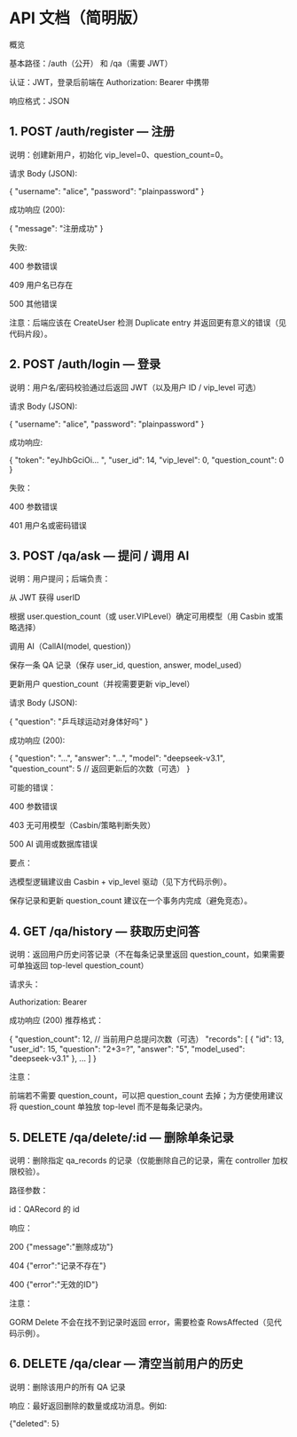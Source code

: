 # API 文档（简明版）
概览

基本路径：/auth（公开） 和 /qa（需要 JWT）

认证：JWT，登录后前端在 Authorization: Bearer <token> 中携带

响应格式：JSON

## 1. POST /auth/register — 注册

说明：创建新用户，初始化 vip_level=0、question_count=0。

请求 Body (JSON):

{
  "username": "alice",
  "password": "plainpassword"
}


成功响应 (200):

{ "message": "注册成功" }


失败:

400 参数错误

409 用户名已存在

500 其他错误

注意：后端应该在 CreateUser 检测 Duplicate entry 并返回更有意义的错误（见代码片段）。

## 2. POST /auth/login — 登录

说明：用户名/密码校验通过后返回 JWT（以及用户 ID / vip_level 可选）

请求 Body (JSON):

{
  "username": "alice",
  "password": "plainpassword"
}


成功响应:

{
  "token": "eyJhbGciOi... ",
  "user_id": 14,
  "vip_level": 0,
  "question_count": 0
}


失败：

400 参数错误

401 用户名或密码错误

## 3. POST /qa/ask — 提问 / 调用 AI

说明：用户提问；后端负责：

从 JWT 获得 userID

根据 user.question_count（或 user.VIPLevel）确定可用模型（用 Casbin 或策略选择）

调用 AI（CallAI(model, question)）

保存一条 QA 记录（保存 user_id, question, answer, model_used）

更新用户 question_count（并视需要更新 vip_level）

请求 Body (JSON):

{
  "question": "乒乓球运动对身体好吗"
}


成功响应 (200):

{
  "question": "...",
  "answer": "...",
  "model": "deepseek-v3.1",
  "question_count": 5   // 返回更新后的次数（可选）
}


可能的错误：

400 参数错误

403 无可用模型（Casbin/策略判断失败）

500 AI 调用或数据库错误

要点：

选模型逻辑建议由 Casbin + vip_level 驱动（见下方代码示例）。

保存记录和更新 question_count 建议在一个事务内完成（避免竞态）。

## 4. GET /qa/history — 获取历史问答

说明：返回用户历史问答记录（不在每条记录里返回 question_count，如果需要可单独返回 top-level question_count）

请求头：

Authorization: Bearer <token>


成功响应 (200) 推荐格式：

{
  "question_count": 12,       // 当前用户总提问次数（可选）
  "records": [
    {
      "id": 13,
      "user_id": 15,
      "question": "2+3=?",
      "answer": "5",
      "model_used": "deepseek-v3.1"
    },
    ...
  ]
}


注意：

前端若不需要 question_count，可以把 question_count 去掉；为方便使用建议将 question_count 单独放 top-level 而不是每条记录内。

## 5. DELETE /qa/delete/:id — 删除单条记录

说明：删除指定 qa_records 的记录（仅能删除自己的记录，需在 controller 加权限校验）。

路径参数：

id：QARecord 的 id

响应：

200 {"message":"删除成功"}

404 {"error":"记录不存在"}

400 {"error":"无效的ID"}

注意：

GORM Delete 不会在找不到记录时返回 error，需要检查 RowsAffected（见代码示例）。

## 6. DELETE /qa/clear — 清空当前用户的历史

说明：删除该用户的所有 QA 记录

响应：最好返回删除的数量或成功消息。例如:

{"deleted": 5}